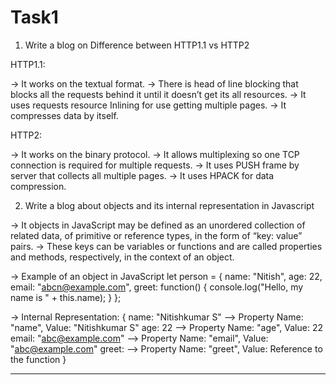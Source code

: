 # Task1

1) Write a blog on Difference between HTTP1.1 vs HTTP2

HTTP1.1:

-> It works on the textual format.
-> There is head of line blocking that blocks all the requests behind it until it doesn’t get its all resources.
-> It uses requests resource Inlining for use getting multiple pages.
-> It compresses data by itself.

HTTP2:

-> It works on the binary protocol.
-> It allows multiplexing so one TCP connection is required for multiple requests.
-> It uses PUSH frame by server that collects all multiple pages.
-> It uses HPACK for data compression.

2) Write a blog about objects and its internal representation in Javascript

-> It objects in JavaScript may be defined as an unordered collection of related data, of primitive or reference types, 
   in the form of “key: value” pairs. 
-> These keys can be variables or functions and are called properties and methods, respectively, in the context of an object.

-> Example of an object in JavaScript
let person = {
    name: "Nitish",
    age: 22,
    email: "abcn@example.com",
    greet: function() {
        console.log("Hello, my name is " + this.name);
    }
};

-> Internal Representation:
{
    name: "Nitishkumar S"          --> Property Name: "name", Value: "Nitishkumar S"
    age: 22                        --> Property Name: "age", Value: 22
    email: "abc@example.com"       --> Property Name: "email", Value: "abc@example.com"
    greet: <function>              --> Property Name: "greet", Value: Reference to the function
}

***************************************************************************************************